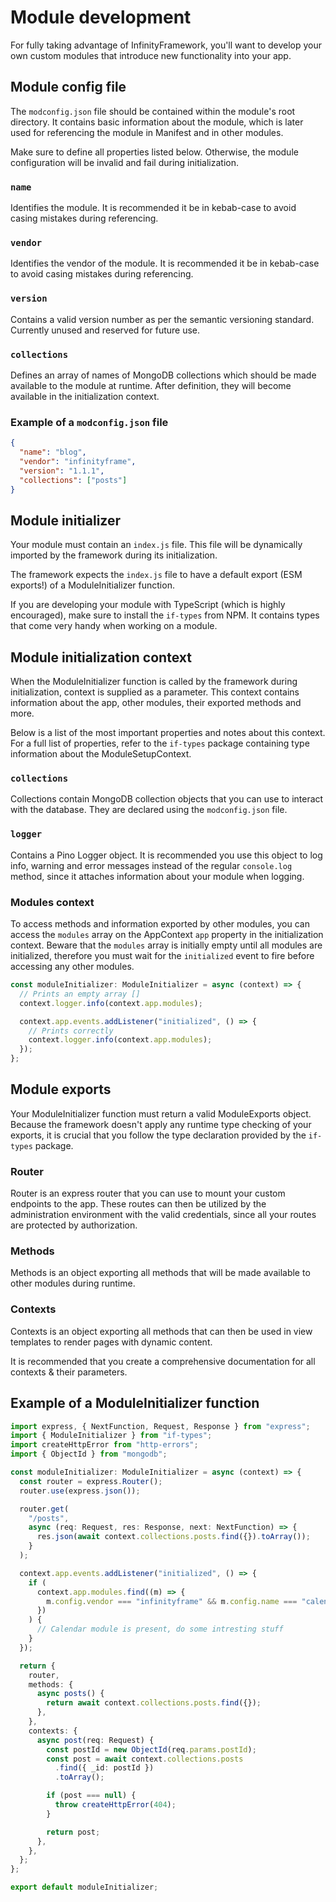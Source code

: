 # Module development

For fully taking advantage of InfinityFramework, you'll want to develop your own custom modules that introduce new functionality into your app.

## Module config file

The `modconfig.json` file should be contained within the module's root directory. It contains basic information about the module, which is later used for referencing the module in Manifest and in other modules.

Make sure to define all properties listed below. Otherwise, the module configuration will be invalid and fail during initialization.

### `name`

Identifies the module. It is recommended it be in kebab-case to avoid casing mistakes during referencing.

### `vendor`

Identifies the vendor of the module. It is recommended it be in kebab-case to avoid casing mistakes during referencing.

### `version`

Contains a valid version number as per the semantic versioning standard. Currently unused and reserved for future use.

### `collections`

Defines an array of names of MongoDB collections which should be made available to the module at runtime. After definition, they will become available in the initialization context.

### Example of a `modconfig.json` file

```json
{
  "name": "blog",
  "vendor": "infinityframe",
  "version": "1.1.1",
  "collections": ["posts"]
}
```

## Module initializer

Your module must contain an `index.js` file. This file will be dynamically imported by the framework during its initialization.

The framework expects the `index.js` file to have a default export (ESM exports!) of a ModuleInitializer function.

If you are developing your module with TypeScript (which is highly encouraged), make sure to install the `if-types` from NPM. It contains types that come very handy when working on a module.

## Module initialization context

When the ModuleInitializer function is called by the framework during initialization, context is supplied as a parameter. This context contains information about the app, other modules, their exported methods and more.

Below is a list of the most important properties and notes about this context. For a full list of properties, refer to the `if-types` package containing type information about the ModuleSetupContext.

### `collections`

Collections contain MongoDB collection objects that you can use to interact with the database. They are declared using the `modconfig.json` file.

### `logger`

Contains a Pino Logger object. It is recommended you use this object to log info, warning and error messages instead of the regular `console.log` method, since it attaches information about your module when logging.

### Modules context

To access methods and information exported by other modules, you can access the `modules` array on the AppContext `app` property in the initialization context. Beware that the `modules` array is initially empty until all modules are initialized, therefore you must wait for the `initialized` event to fire before accessing any other modules.

```ts
const moduleInitializer: ModuleInitializer = async (context) => {
  // Prints an empty array []
  context.logger.info(context.app.modules);

  context.app.events.addListener("initialized", () => {
    // Prints correctly
    context.logger.info(context.app.modules);
  });
};
```

## Module exports

Your ModuleInitializer function must return a valid ModuleExports object. Because the framework doesn't apply any runtime type checking of your exports, it is crucial that you follow the type declaration provided by the `if-types` package.

### Router

Router is an express router that you can use to mount your custom endpoints to the app. These routes can then be utilized by the administration environment with the valid credentials, since all your routes are protected by authorization.

### Methods

Methods is an object exporting all methods that will be made available to other modules during runtime.

### Contexts

Contexts is an object exporting all methods that can then be used in view templates to render pages with dynamic content.

It is recommended that you create a comprehensive documentation for all contexts & their parameters.

## Example of a ModuleInitializer function

```ts
import express, { NextFunction, Request, Response } from "express";
import { ModuleInitializer } from "if-types";
import createHttpError from "http-errors";
import { ObjectId } from "mongodb";

const moduleInitializer: ModuleInitializer = async (context) => {
  const router = express.Router();
  router.use(express.json());

  router.get(
    "/posts",
    async (req: Request, res: Response, next: NextFunction) => {
      res.json(await context.collections.posts.find({}).toArray());
    }
  );

  context.app.events.addListener("initialized", () => {
    if (
      context.app.modules.find((m) => {
        m.config.vendor === "infinityframe" && m.config.name === "calendar";
      })
    ) {
      // Calendar module is present, do some intresting stuff
    }
  });

  return {
    router,
    methods: {
      async posts() {
        return await context.collections.posts.find({});
      },
    },
    contexts: {
      async post(req: Request) {
        const postId = new ObjectId(req.params.postId);
        const post = await context.collections.posts
          .find({ _id: postId })
          .toArray();

        if (post === null) {
          throw createHttpError(404);
        }

        return post;
      },
    },
  };
};

export default moduleInitializer;
```
